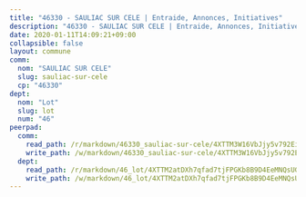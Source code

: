 ```yaml
---
title: "46330 - SAULIAC SUR CELE | Entraide, Annonces, Initiatives"
description: "46330 - SAULIAC SUR CELE | Entraide, Annonces, Initiatives"
date: 2020-01-11T14:09:21+09:00
collapsible: false
layout: commune
comm:
  nom: "SAULIAC SUR CELE"
  slug: sauliac-sur-cele
  cp: "46330"
dept:
  nom: "Lot"
  slug: lot
  num: "46"
peerpad:
  comm:
    read_path: /r/markdown/46330_sauliac-sur-cele/4XTTM3W16VbJjy5v792Ei8ytc7MPM4edJpcRb7MqiCTLqEMfh
    write_path: /w/markdown/46330_sauliac-sur-cele/4XTTM3W16VbJjy5v792Ei8ytc7MPM4edJpcRb7MqiCTLqEMfh-K3TgUwFr4EKSS3pUpxjXLJAQFdXsEi1VAgTf7S62VN6os9KBY5PNXkW8B7aUnkznSJnpxey8SHhaEkZb3BZ2euMaN5i2oFQuWEW4xbRgskSmnGu5VRwRqv9G5PS8gwsb9QktKJLj
  dept:
    read_path: /r/markdown/46_lot/4XTTM2atDXh7qfad7tjFPGKb8B9D4EeMNQsUG7H6r5PvcsmQY
    write_path: /w/markdown/46_lot/4XTTM2atDXh7qfad7tjFPGKb8B9D4EeMNQsUG7H6r5PvcsmQY-K3TgUvJaCyZvzJ7KFBouD3E9Db8SxVd6F9MJ4VM5wtYfGyhK8U9f2jgCEG1ZP5QbGj9NK2WPVZdPjtw9bJHLE1PoGwVsSft8aSDsZrWh6CwkugjgRfbWWHf5TabrG7vmtM7v9WUc
---
```


